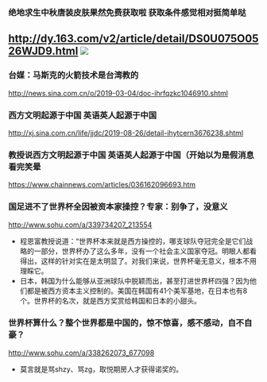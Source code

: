 ### 绝地求生中秋唐装皮肤果然免费获取啦 获取条件感觉相对挺简单哒
http://dy.163.com/v2/article/detail/DS0U075O0526WJD9.html
![](http://spider.nosdn.127.net/82d3656d89de303a01705fe7d67daf29.jpeg)
---
### 台媒：马斯克的火箭技术是台湾教的
http://news.sina.com.cn/o/2019-03-04/doc-ihrfqzkc1046910.shtml
### 西方文明起源于中国 英语英人起源于中国
http://xj.sina.com.cn/life/jjdc/2019-08-26/detail-ihytcern3676238.shtml
### 教授说西方文明起源于中国 英语英人起源于中国（开始以为是假消息 看完笑晕
https://www.chainnews.com/articles/036162096693.htm
### 国足进不了世界杯全因被资本家操控？专家：别争了，没意义
http://www.sohu.com/a/339734207_213554
- 程恩富教授说道：“世界杯本来就是西方操控的，哪支球队夺冠完全是它们战略的一部分，世界杯办了这么多年，没有一个社会主义国家夺冠。明眼人都看得出，这样的针对实在是太明显了。对我们来说，世界杯毫无意义，根本不用理睬它。
- 日本，韩国为什么能够从亚洲球队中脱颖而出，甚至打进世界杯四强？因为他们都是被西方资本主义控制的。美国在韩国有41个美军基地，在日本也有8个。世界杯的名次，就是西方奖赏给韩国和日本的小甜头。
### 世界杯算什么？整个世界都是中国的，惊不惊喜，感不感动，自不自豪？
http://www.sohu.com/a/338262073_677098
- 莫言就是骂shzy、骂zg，取悦期房人才获得诺奖的。
